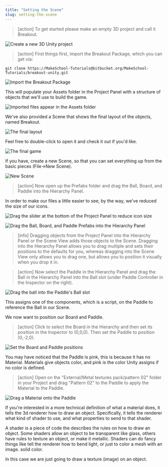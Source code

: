 ```yaml
---
title: "Setting the Scene"
slug: setting-the-scene
---
```


>[action]
>To get started please make an empty 3D project and call it Breakout.

![Create a new 3D Unity project](assets/set_up.png)

>[action]
>First things first, import the Breakout Package, which you can get via:
>
```
git clone https://MakeSchool-Tutorials@bitbucket.org/MakeSchool-Tutorials/breakout-unity.git
```

![Import the Breakout Package](assets/image09.png)

This will populate your Assets folder in the Project Panel with a structure of objects that we'll use to build the game.

![Imported files appear in the Assets folder](assets/new_assets.png)

We've also provided a Scene that shows the final layout of the objects, named Breakout.

![The final layout](assets/final.png)

Feel free to double-click to open it and check it out if you'd like.

![The final game](assets/final_layout.png)

If you have, create a new Scene, so that you can set everything up from the basic pieces (File->New Scene).

![New Scene](assets/new_scene.png)

>[action]
>Now open up the Prefabs folder and drag the Ball, Board, and Paddle into the Hierarchy Panel.

In order to make our files a little easier to see, by the way, we've reduced the size of our icons.

![Drag the slider at the bottom of the Project Panel to reduce icon size](assets/reduce_icon_size.gif)

![Drag the Ball, Board, and Paddle Prefabs into the Hierarchy Panel](assets/drag_ballboardpaddle.gif)

>[info]
>Dragging objects from the Project Panel into the Hierarchy Panel or the Scene View adds those objects to the Scene. Dragging into the Hierarchy Panel allows you to drag multiple and sets their positions to the defaults for you, whereas dragging into the Scene View only allows you to drag one, but allows you to position it visually when you drop it in.

<!-- -->

>[action]
>Now select the Paddle in the Hierarchy Panel and drag the Ball in the Hierarchy Panel into the Ball slot (under Paddle Controller in the Inspector on the right).

![Drag the ball into the Paddle's Ball slot](assets/drag_ball_into_slot.gif)

This assigns one of the components, which is a script, on the Paddle to reference the Ball in our Scene.

We now want to position our Board and Paddle.

>[action]
>Click to select the Board in the Hierarchy and then set its position in the Inspector to (0,0,0).  Then set the Paddle to position (0,-2,0).

![Set the Board and Paddle positions](assets/Capture1.png)

You may have noticed that the Paddle is pink, this is because it has no Material. Materials give objects color, and pink is the color Unity assigns if no color is defined.

>[action]
>Open on the "External/Metal textures pack/pattern 02" folder in your Project and drag "Pattern 02" to the Paddle to apply the Material to the Paddle.

![Drag a Material onto the Paddle](assets/drag_material.gif)

If you're interested in a more technical definition of what a material does, it tells the 3d renderer how to draw an object. Specifically, it tells the renderer what kind of shader to use, and what properties to send to that shader.

A shader is a piece of code the describes the rules on how to draw an object. Some shaders allow an object to be transparent like glass, others have rules to texture an object, or make it metallic. Shaders can do fancy things like tell the renderer how to bend light, or just to color a mesh with an image.
solid color.

In this case we are just going to draw a texture (image) on an object.
